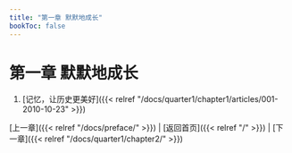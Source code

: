 ```yaml
---
title: "第一章 默默地成长"
bookToc: false
---
```


# 第一章 默默地成长

001. [记忆，让历史更美好]({{< relref "/docs/quarter1/chapter1/articles/001-2010-10-23" >}})


[上一章]({{< relref "/docs/preface/" >}}) | [返回首页]({{< relref "/" >}}) | [下一章]({{< relref "/docs/quarter1/chapter2/" >}})